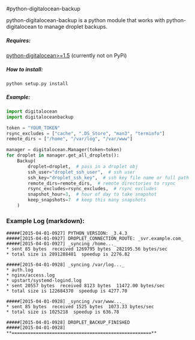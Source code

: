 #python-digitalocean-backup

python-digitalocean-backup is a python module that works with python-digitalocean to manage droplet backups.

##### Requires:
[python-digitalocean>=1.5](https://github.com/koalalorenzo/python-digitalocean)
(currently not on PyPi)

##### How to install:

    python setup.py install

##### Example:

```python
import digitalocean
import digitaloceanbackup

token = "YOUR_TOKEN"
rsync_excludes = ["cache", ".DS_Store", "man3", "terminfo"]
remote_dirs = ["/home", "/var/log", "/var/www"]

manager = digitalocean.Manager(token=token)
for droplet in manager.get_all_droplets():
    Backup(
        droplet=droplet,  # pass in a droplet obj
        ssh_user="droplet_ssh_user",  # ssh user
        ssh_key="droplet_ssh_key",  # ssh key file name or full path
        remote_dirs=remote_dirs,  # remote directories to rsync
        rsync_excludes=rsync_excludes,  # rsync excludes
        snapshot_hour=3,  # hour of day to take snapshot
        keep_snapshots=7  # keep this many snapshots
    )
```

### Example Log (markdown):

    #####[2015-04-01-0927] PYTHON_VERSION: _3.4.3_
    #####[2015-04-01-0927] DROPLET_CONNECTION_ROUTE: _svr.example.com_
    #####[2015-04-01-0927] _syncing /home..._ 
    * sent 85 bytes  received 1269795 bytes  282195.56 bytes/sec
    * total size is 2891288481  speedup is 2276.82

    #####[2015-04-01-0928] _syncing /var/log..._ 
    * auth.log
    * nginx/access.log
    * upstart/systemd-logind.log
    * sent 20557 bytes  received 8123 bytes  11472.00 bytes/sec
    * total size is 122684370  speedup is 4277.70

    #####[2015-04-01-0928] _syncing /var/www..._ 
    * sent 85 bytes  received 1525 bytes  1073.33 bytes/sec
    * total size is 1025218  speedup is 636.78

    #####[2015-04-01-0928] DROPLET_BACKUP_FINISHED
    #####[2015-04-01-0928] **====================================================**